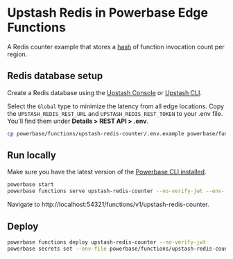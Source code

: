 # Upstash Redis in Powerbase Edge Functions

A Redis counter example that stores a [hash](https://redis.io/commands/hincrby/) of function invocation count per region.

## Redis database setup

Create a Redis database using the [Upstash Console](https://console.upstash.com/) or [Upstash CLI](https://github.com/upstash/cli).

Select the `Global` type to minimize the latency from all edge locations. Copy the `UPSTASH_REDIS_REST_URL` and `UPSTASH_REDIS_REST_TOKEN` to your .env file. You'll find them under **Details > REST API > .env**.

```bash
cp powerbase/functions/upstash-redis-counter/.env.example powerbase/functions/upstash-redis-counter/.env
```

## Run locally

Make sure you have the latest version of the [Powerbase CLI installed](https://powerbase.com/docs/guides/cli#installation).

```bash
powerbase start
powerbase functions serve upstash-redis-counter --no-verify-jwt --env-file powerbase/functions/upstash-redis-counter/.env
```

Navigate to http://localhost:54321/functions/v1/upstash-redis-counter.

## Deploy

```bash
powerbase functions deploy upstash-redis-counter --no-verify-jwt
powerbase secrets set --env-file powerbase/functions/upstash-redis-counter/.env
```
